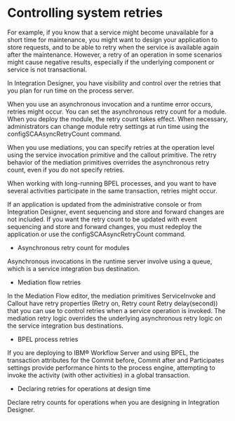 <!-- image -->

# Controlling system retries

For example, if you know that a service might become unavailable
for a short time for maintenance, you might want to design your application
to store requests, and to be able to retry when the service is available
again after the maintenance.  However, a retry of an operation in
some scenarios might cause negative results, especially if the underlying
component or service is not transactional.

In Integration Designer,
you have visibility and control over the retries that you plan for
run time on the process server.

When you use an asynchronous invocation and a runtime error occurs,
retries might occur. You can set the asynchronous retry count for
a module. When you deploy the module, the retry count takes effect.
When necessary, administrators can change module retry settings at
run time using the configSCAAsyncRetryCount command.

When you use mediations, you can specify retries at the operation
level using the service invocation primitive and the callout primitive.
The retry behavior of the mediation primitives overrides the asynchronous
retry count, even if you do not specify retries.

When working with long-running BPEL processes, and you want to
have several activities participate in the same transaction, retries
might occur.

If an application is updated from the administrative console
or from Integration Designer,
event sequencing and store and forward changes are not included. If
you want the retry count to be updated with event sequencing and store
and forward changes, you must redeploy the application or use the configSCAAsyncRetryCount command.

- Asynchronous retry count for modules

Asynchronous invocations in the runtime server involve using a queue, which is a service integration bus destination.
- Mediation flow retries

In the Mediation Flow editor, the mediation primitives ServiceInvoke and Callout have retry properties (Retry on, Retry count Retry delay(second)) that you can use to control retries when a service operation is invoked. The mediation retry logic overrides the underlying asynchronous retry logic on the service integration bus destinations.
- BPEL process retries

If you are deploying to IBM® Workflow Server and using BPEL, the transaction attributes for the Commit before, Commit after and Participates settings provide performance hints to the process engine, attempting to invoke the activity (with other activities) in a global transaction.
- Declaring retries for operations at design time

Declare retry counts for operations when you are designing in Integration Designer.